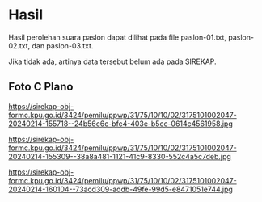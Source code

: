 # Hasil

Hasil perolehan suara paslon dapat dilihat pada file paslon-01.txt, paslon-02.txt, dan paslon-03.txt.

Jika tidak ada, artinya data tersebut belum ada pada SIREKAP.

## Foto C Plano

https://sirekap-obj-formc.kpu.go.id/3424/pemilu/ppwp/31/75/10/10/02/3175101002047-20240214-155718--24b56c6c-bfc4-403e-b5cc-0614c4561958.jpg

https://sirekap-obj-formc.kpu.go.id/3424/pemilu/ppwp/31/75/10/10/02/3175101002047-20240214-155309--38a8a481-1121-41c9-8330-552c4a5c7deb.jpg

https://sirekap-obj-formc.kpu.go.id/3424/pemilu/ppwp/31/75/10/10/02/3175101002047-20240214-160104--73acd309-addb-49fe-99d5-e8471051e744.jpg
